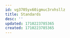 ```yaml
---
id: vg3705yx60igmuc3rxhsllz
title: Standards
desc: ''
updated: 1710223785365
created: 1710223785365
---
```

